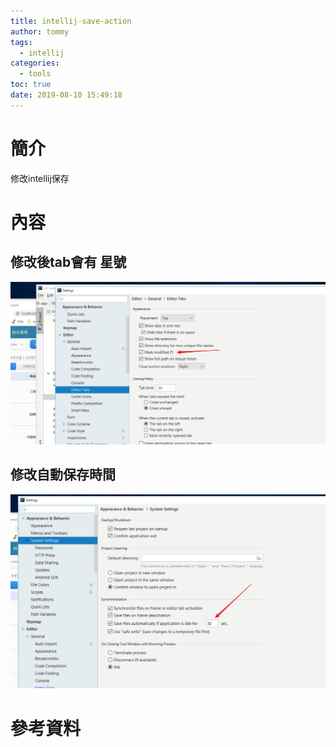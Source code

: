 ```yaml
---
title: intellij-save-action
author: tommy
tags:
  - intellij
categories:
  - tools
toc: true
date: 2019-08-10 15:49:18
---
```


# 簡介

修改intellij保存

<!--more-->
# 內容

## 修改後tab會有 星號
![](images/20190810154650.png)


## 修改自動保存時間
![](images/20190810154748.png)

# 參考資料


